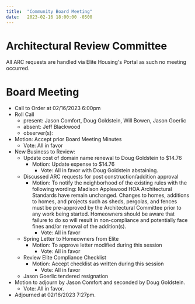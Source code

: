 ```yaml
---
title:  "Community Board Meeting"
date:   2023-02-16 18:00:00 -0500
---
```


# Architectural Review Committee

All ARC requests are handled via Elite Housing's Portal
as such no meeting occurred.

# Board Meeting

- Call to Order at 02/16/2023 6:00pm
- Roll Call
    - present: Jason Comfort, Doug Goldstein, Will Bowen, Jason Goerlic
    - absent: Jeff Blackwood
    - observer(s):
- Motion: Accept prior Board Meeting Minutes
  - Vote: All in favor
- New Business to Review:
  - Update cost of domain name renewal to Doug Goldstein to $14.76
    - Motion: Update expense to $14.76
      - Vote: All in favor with Doug Goldstein abstaining.
  - Discussed ARC requests for post construction/addition approval
    - Motion: To notify the neighborhood of the existing rules with the following wording:
        Madison Applewood HOA Architectural Standards have remain unchanged.  Changes to homes, additions to homes, and projects such as sheds, pergolas, and fences must be pre-approved by the Architectural Committee prior to any work being started.  Homeowners should be aware that failure to do so will result in non-compliance and potentially face fines and/or removal of the addition(s).
      - Vote: All in favor
  - Spring Letter to Homeowners from Elite
    - Motion: To approve letter modified during this session
      - Vote: All in favor
  - Review Elite Compliance Checklist
    - Motion: Accept checklist as written during this session
      - Vote: All in favor
  - Jason Goerlic tendered resignation
- Motion to adjourn by Jason Comfort and seconded by Doug Goldstein.
  - Vote: All in favor.
- Adjourned at 02/16/2023 7:27pm.
